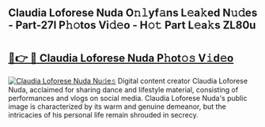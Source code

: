 ## Claudia Loforese Nuda O𝚗𝚕yf𝚊ns L𝚎a𝚔ed N𝚞𝚍es - Part-27l P𝚑𝚘tos Vi𝚍𝚎o - H𝚘𝚝 Part L𝚎a𝚔s ZL80u

# <h2><a href="http://kfbg4h0.oniu.top/?m=Claudia+Loforese+Nuda">🔗👉 🔴 Claudia Loforese Nuda P𝚑ot𝚘𝚜 V𝚒d𝚎o</a></h2>

[![Claudia Loforese Nuda Nu𝚍e𝚜](https://i.imgur.com/0qMVB7G.gif)](http://kfbg4h0.oniu.top/?m=Claudia+Loforese+Nuda)
Digital content creator Claudia Loforese Nuda, acclaimed for sharing dance and lifestyle material, consisting of performances and vlogs on social media. Claudia Loforese Nuda's public image is characterized by its warm and genuine demeanor, but the intricacies of his personal life remain shrouded in secrecy.  
